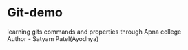 # Git-demo
learning gits commands and properties through Apna college
<br>
Author - Satyam Patel(Ayodhya)
